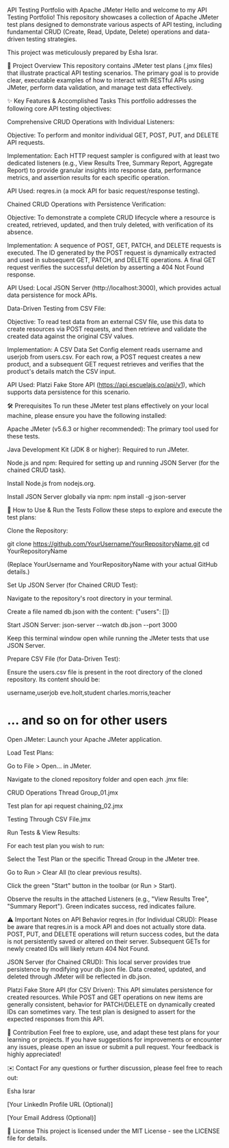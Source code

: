 API Testing Portfolio with Apache JMeter
Hello and welcome to my API Testing Portfolio! This repository showcases a collection of Apache JMeter test plans designed to demonstrate various aspects of API testing, including fundamental CRUD (Create, Read, Update, Delete) operations and data-driven testing strategies.

This project was meticulously prepared by Esha Israr.

🌟 Project Overview
This repository contains JMeter test plans (.jmx files) that illustrate practical API testing scenarios. The primary goal is to provide clear, executable examples of how to interact with RESTful APIs using JMeter, perform data validation, and manage test data effectively.

✨ Key Features & Accomplished Tasks
This portfolio addresses the following core API testing objectives:

Comprehensive CRUD Operations with Individual Listeners:

Objective: To perform and monitor individual GET, POST, PUT, and DELETE API requests.

Implementation: Each HTTP request sampler is configured with at least two dedicated listeners (e.g., View Results Tree, Summary Report, Aggregate Report) to provide granular insights into response data, performance metrics, and assertion results for each specific operation.

API Used: reqres.in (a mock API for basic request/response testing).

Chained CRUD Operations with Persistence Verification:

Objective: To demonstrate a complete CRUD lifecycle where a resource is created, retrieved, updated, and then truly deleted, with verification of its absence.

Implementation: A sequence of POST, GET, PATCH, and DELETE requests is executed. The ID generated by the POST request is dynamically extracted and used in subsequent GET, PATCH, and DELETE operations. A final GET request verifies the successful deletion by asserting a 404 Not Found response.

API Used: Local JSON Server (http://localhost:3000), which provides actual data persistence for mock APIs.

Data-Driven Testing from CSV File:

Objective: To read test data from an external CSV file, use this data to create resources via POST requests, and then retrieve and validate the created data against the original CSV values.

Implementation: A CSV Data Set Config element reads username and userjob from users.csv. For each row, a POST request creates a new product, and a subsequent GET request retrieves and verifies that the product's details match the CSV input.

API Used: Platzi Fake Store API (https://api.escuelajs.co/api/v1), which supports data persistence for this scenario.

🛠️ Prerequisites
To run these JMeter test plans effectively on your local machine, please ensure you have the following installed:

Apache JMeter (v5.6.3 or higher recommended): The primary tool used for these tests.

Java Development Kit (JDK 8 or higher): Required to run JMeter.

Node.js and npm: Required for setting up and running JSON Server (for the chained CRUD task).

Install Node.js from nodejs.org.

Install JSON Server globally via npm: npm install -g json-server

🚀 How to Use & Run the Tests
Follow these steps to explore and execute the test plans:

Clone the Repository:

git clone https://github.com/YourUsername/YourRepositoryName.git
cd YourRepositoryName

(Replace YourUsername and YourRepositoryName with your actual GitHub details.)

Set Up JSON Server (for Chained CRUD Test):

Navigate to the repository's root directory in your terminal.

Create a file named db.json with the content: {"users": []}

Start JSON Server: json-server --watch db.json --port 3000

Keep this terminal window open while running the JMeter tests that use JSON Server.

Prepare CSV File (for Data-Driven Test):

Ensure the users.csv file is present in the root directory of the cloned repository. Its content should be:

username,userjob
eve.holt,student
charles.morris,teacher
# ... and so on for other users

Open JMeter: Launch your Apache JMeter application.

Load Test Plans:

Go to File > Open... in JMeter.

Navigate to the cloned repository folder and open each .jmx file:

CRUD Operations Thread Group_01.jmx

Test plan for api request chaining_02.jmx

Testing Through CSV File.jmx

Run Tests & View Results:

For each test plan you wish to run:

Select the Test Plan or the specific Thread Group in the JMeter tree.

Go to Run > Clear All (to clear previous results).

Click the green "Start" button in the toolbar (or Run > Start).

Observe the results in the attached Listeners (e.g., "View Results Tree", "Summary Report"). Green indicates success, red indicates failure.

⚠️ Important Notes on API Behavior
reqres.in (for Individual CRUD): Please be aware that reqres.in is a mock API and does not actually store data. POST, PUT, and DELETE operations will return success codes, but the data is not persistently saved or altered on their server. Subsequent GETs for newly created IDs will likely return 404 Not Found.

JSON Server (for Chained CRUD): This local server provides true persistence by modifying your db.json file. Data created, updated, and deleted through JMeter will be reflected in db.json.

Platzi Fake Store API (for CSV Driven): This API simulates persistence for created resources. While POST and GET operations on new items are generally consistent, behavior for PATCH/DELETE on dynamically created IDs can sometimes vary. The test plan is designed to assert for the expected responses from this API.

🤝 Contribution
Feel free to explore, use, and adapt these test plans for your learning or projects. If you have suggestions for improvements or encounter any issues, please open an issue or submit a pull request. Your feedback is highly appreciated!

✉️ Contact
For any questions or further discussion, please feel free to reach out:

Esha Israr

[Your LinkedIn Profile URL (Optional)]

[Your Email Address (Optional)]

📄 License
This project is licensed under the MIT License - see the LICENSE file for details.